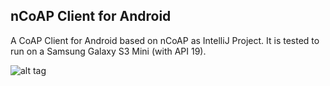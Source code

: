 ## nCoAP Client for Android

A CoAP Client for Android based on nCoAP as IntelliJ Project. It is tested to run on a Samsung Galaxy S3 Mini (with API 19).

![alt tag](https://github.com/okleine/spitfirefox/blob/master/screenshots/request_fragment.png)
